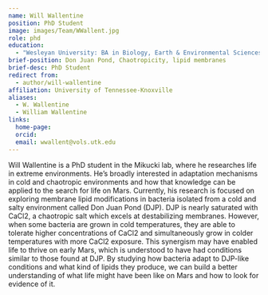 ```yaml
---
name: Will Wallentine
position: PhD Student
image: images/Team/WWallent.jpg
role: phd
education:
  - "Wesleyan University: BA in Biology, Earth & Environmental Sciences, minor in Planetary Science"
brief-position: Don Juan Pond, Chaotropicity, lipid membranes
brief-desc: PhD Student
redirect from:
  - author/will-wallentine    
affiliation: University of Tennessee-Knoxville
aliases:
  - W. Wallentine
  - William Wallentine
links:
  home-page: 
  orcid:
  email: wwallent@vols.utk.edu
---
```


Will Wallentine is a PhD student in the Mikucki lab, where he researches life in extreme environments. 
He’s broadly interested in adaptation mechanisms in cold and chaotropic environments and how that knowledge can be applied to the search for life on Mars. 
Currently, his research is focused on exploring membrane lipid modifications in bacteria isolated from a cold and salty environment called Don Juan Pond (DJP). 
DJP is nearly saturated with CaCl2, a chaotropic salt which excels at destabilizing membranes. However, when some bacteria are grown in cold temperatures, 
they are able to tolerate higher concentrations of CaCl2 and simultaneously grow in colder temperatures with more CaCl2 exposure. 
This synergism may have enabled life to thrive on early Mars, which is understood to have had conditions similar to those found at DJP.
By studying how bacteria adapt to DJP-like conditions and what kind of lipids they produce, we can build a better understanding of what 
life might have been like on Mars and how to look for evidence of it.
